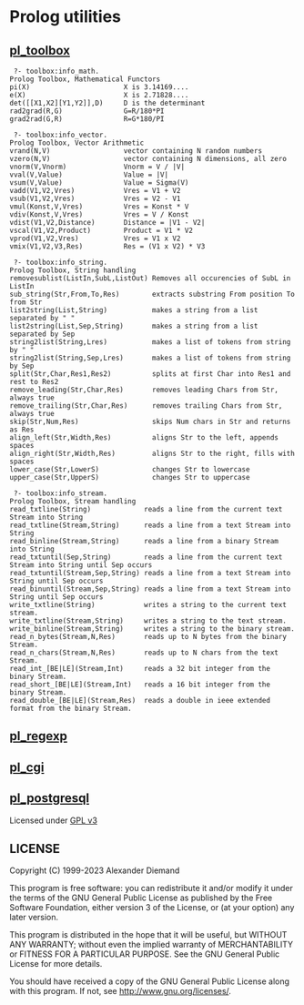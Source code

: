 
Prolog utilities
================


[pl_toolbox](pl_toolbox)
----------

```
 ?- toolbox:info_math.
Prolog Toolbox, Mathematical Functors
pi(X)                       X is 3.14169....
e(X)                        X is 2.71828....
det([[X1,X2][Y1,Y2]],D)     D is the determinant
rad2grad(R,G)               G=R/180*PI
grad2rad(G,R)               R=G*180/PI
```

```
 ?- toolbox:info_vector.
Prolog Toolbox, Vector Arithmetic
vrand(N,V)                  vector containing N random numbers
vzero(N,V)                  vector containing N dimensions, all zero
vnorm(V,Vnorm)              Vnorm = V / |V|
vval(V,Value)               Value = |V|
vsum(V,Value)               Value = Sigma(V)
vadd(V1,V2,Vres)            Vres = V1 + V2
vsub(V1,V2,Vres)            Vres = V2 - V1
vmul(Konst,V,Vres)          Vres = Konst * V
vdiv(Konst,V,Vres)          Vres = V / Konst
vdist(V1,V2,Distance)       Distance = |V1 - V2|
vscal(V1,V2,Product)        Product = V1 * V2
vprod(V1,V2,Vres)           Vres = V1 x V2
vmix(V1,V2,V3,Res)          Res = (V1 x V2) * V3
```

```
 ?- toolbox:info_string.
Prolog Toolbox, String handling
removesublist(ListIn,SubL,ListOut) Removes all occurencies of SubL in ListIn
sub_string(Str,From,To,Res)        extracts substring From position To from Str
list2string(List,String)           makes a string from a list separated by " "
list2string(List,Sep,String)       makes a string from a list separated by Sep
string2list(String,Lres)           makes a list of tokens from string by " "
string2list(String,Sep,Lres)       makes a list of tokens from string by Sep
split(Str,Char,Res1,Res2)          splits at first Char into Res1 and rest to Res2
remove_leading(Str,Char,Res)       removes leading Chars from Str, always true
remove_trailing(Str,Char,Res)      removes trailing Chars from Str, always true
skip(Str,Num,Res)                  skips Num chars in Str and returns as Res
align_left(Str,Width,Res)          aligns Str to the left, appends spaces
align_right(Str,Width,Res)         aligns Str to the right, fills with spaces
lower_case(Str,LowerS)             changes Str to lowercase
upper_case(Str,UpperS)             changes Str to uppercase
```

```
 ?- toolbox:info_stream.
Prolog Toolbox, Stream handling
read_txtline(String)             reads a line from the current text Stream into String
read_txtline(Stream,String)      reads a line from a text Stream into String
read_binline(Stream,String)      reads a line from a binary Stream into String
read_txtuntil(Sep,String)        reads a line from the current text Stream into String until Sep occurs
read_txtuntil(Stream,Sep,String) reads a line from a text Stream into String until Sep occurs
read_binuntil(Stream,Sep,String) reads a line from a text Stream into String until Sep occurs
write_txtline(String)            writes a string to the current text stream.
write_txtline(Stream,String)     writes a string to the text stream.
write_binline(Stream,String)     writes a string to the binary stream.
read_n_bytes(Stream,N,Res)       reads up to N bytes from the binary Stream.
read_n_chars(Stream,N,Res)       reads up to N chars from the text Stream.
read_int_[BE|LE](Stream,Int)     reads a 32 bit integer from the binary Stream.
read_short_[BE|LE](Stream,Int)   reads a 16 bit integer from the binary Stream.
read_double_[BE|LE](Stream,Res)  reads a double in ieee extended format from the binary Stream.
```

[pl_regexp](pl_regexp)
---------


[pl_cgi](pl_cgi)
------


[pl_postgresql](pl_postgresql/)
-------------




Licensed under [GPL v3](LICENSE)

LICENSE
-------

Copyright (C) 1999-2023  Alexander Diemand

This program is free software: you can redistribute it and/or modify
it under the terms of the GNU General Public License as published by
the Free Software Foundation, either version 3 of the License, or
(at your option) any later version.

This program is distributed in the hope that it will be useful,
but WITHOUT ANY WARRANTY; without even the implied warranty of
MERCHANTABILITY or FITNESS FOR A PARTICULAR PURPOSE.  See the
GNU General Public License for more details.

You should have received a copy of the GNU General Public License
along with this program.  If not, see <http://www.gnu.org/licenses/>.
